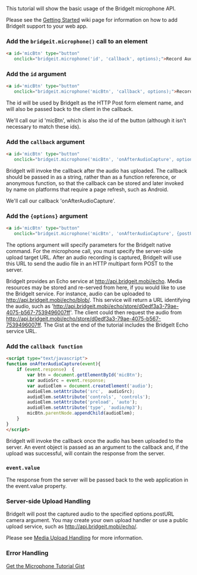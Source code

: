 This tutorial will show the basic usage of the BridgeIt microphone API.

Please see the [Getting Started](https://github.com/bridgeit/bridgeit.js/wiki/Getting-Started) wiki page for information on how to add BridgeIt support to your web app.

### Add the `bridgeit.microphone()` call to an element
```html
<a id='micBtn' type="button" 
   onclick="bridgeit.microphone('id', 'callback', options);">Record Audio</a>
```

### Add the `id` argument
```html
<a id='micBtn' type="button" 
   onclick="bridgeit.microphone('micBtn', 'callback', options);">Record Audio</a>
```
The id will be used by BridgeIt as the HTTP Post form element name, and will also be passed back to the client in the callback. 

We'll call our id 'micBtn', which is also the id of the button (although it isn't necessary to match these ids).

### Add the `callback` argument
```html
<a id='micBtn' type="button" 
   onclick="bridgeit.microphone('micBtn', 'onAfterAudioCapture', options);">Record Audio</a>
```
BridgeIt will invoke the callback after the audio has uploaded. The callback should be passed in as a string, rather than as a function reference, or anonymous function, so that the callback can be stored and later invoked by name on platforms that require a page refresh, such as Android. 

We'll call our callback 'onAfterAudioCapture'.

### Add the `{options}` argument
```html
<a id='micBtn' type="button" 
   onclick="bridgeit.microphone('micBtn', 'onAfterAudioCapture', {postURL:'/upload'});">Record Audio</a>
```
The options argument will specify parameters for the BridgeIt native command. For the microphone call, you must specify the server-side upload target URL. After an audio recording is captured, BridgeIt will use this URL to send the audio file in an HTTP multipart form POST to the server. 

BridgeIt provides an Echo service at http://api.bridgeit.mobi/echo. Media resources may be stored and re-served from here, if you would like to use the BridgeIt service. For instance, audio can be uploaded to http://api.bridgeit.mobi/echo/blob/. This service will return a URL identifying the audio, such as 'http://api.bridgeit.mobi/echo/store/d0edf3a3-79ae-4075-b567-7539496007ff'. The client could then request the audio from http://api.bridgeit.mobi/echo/store/d0edf3a3-79ae-4075-b567-7539496007ff. The Gist at the end of the tutorial includes the BridgeIt Echo service URL.

### Add the `callback function`
```html
<script type="text/javascript">
function onAfterAudioCapture(event){   
    if (event.response)  {
        var btn = document.getElementById('micBtn');
        var audioSrc = event.response;
        var audioElem = document.createElement('audio');
        audioElem.setAttribute('src',  audioSrc);
        audioElem.setAttribute('controls', 'controls');
        audioElem.setAttribute('preload', 'auto');
        audioElem.setAttribute('type', 'audio/mp3');
        micBtn.parentNode.appendChild(audioElem);
    }
}
</script>
```
BridgeIt will invoke the callback once the audio has been uploaded to the server. An event object is passed as an argument to the callback and, if the upload was successful, will contain the response from the server. 

### `event.value`
The response from the server will be passed back to the web application in the event.value property. 

### Server-side Upload Handling
BridgeIt will post the captured audio to the specified options.postURL camera argument. You may create your own upload handler or use a public upload service, such as http://api.bridgeit.mobi/echo/. 

Please see [Media Upload Handling](https://github.com/bridgeit/bridgeit.js/wiki/Media-Upload-Handling) for more information.

### Error Handling


[Get the Microphone Tutorial Gist](https://gist.github.com/philipbreau/7760631)